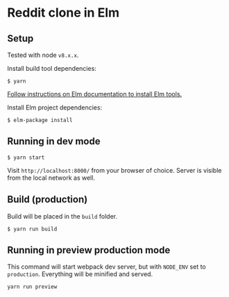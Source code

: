 # Reddit clone in Elm

## Setup

Tested with node `v8.x.x`.

Install build tool dependencies:

```
$ yarn
```

[Follow instructions on Elm documentation to install Elm tools.](https://guide.elm-lang.org/install.html)

Install Elm project dependencies:

```
$ elm-package install
```

## Running in dev mode

```
$ yarn start
```

Visit `http://localhost:8000/` from your browser of choice.
Server is visible from the local network as well.

## Build (production)

Build will be placed in the `build` folder.

```
$ yarn run build
```

## Running in preview production mode

This command will start webpack dev server, but with `NODE_ENV` set to `production`.
Everything will be minified and served.

```
yarn run preview
```
